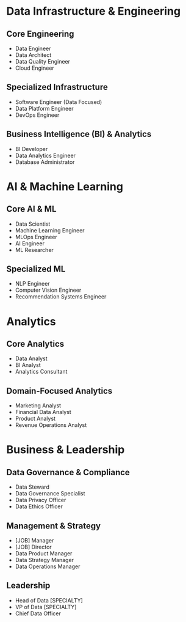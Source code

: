 # Data Infrastructure & Engineering

## Core Engineering
* Data Engineer
* Data Architect
* Data Quality Engineer
* Cloud Engineer

## Specialized Infrastructure
* Software Engineer (Data Focused)
* Data Platform Engineer
* DevOps Engineer

## Business Intelligence (BI) & Analytics
* BI Developer
* Data Analytics Engineer
* Database Administrator

# AI & Machine Learning

## Core AI & ML
* Data Scientist
* Machine Learning Engineer
* MLOps Engineer
* AI Engineer
* ML Researcher

## Specialized ML
* NLP Engineer
* Computer Vision Engineer
* Recommendation Systems Engineer

# Analytics

## Core Analytics
* Data Analyst
* BI Analyst
* Analytics Consultant

## Domain-Focused Analytics
* Marketing Analyst
* Financial Data Analyst
* Product Analyst
* Revenue Operations Analyst

# Business & Leadership

## Data Governance & Compliance
* Data Steward
* Data Governance Specialist
* Data Privacy Officer
* Data Ethics Officer

## Management & Strategy
* [JOB] Manager
* [JOB] Director
* Data Product Manager
* Data Strategy Manager
* Data Operations Manager

## Leadership
* Head of Data [SPECIALTY]
* VP of Data [SPECIALTY]
* Chief Data Officer
